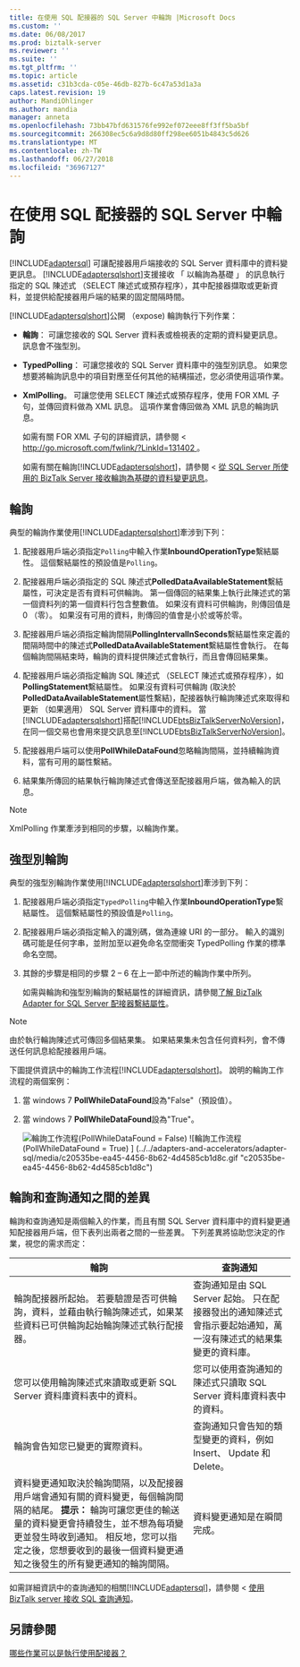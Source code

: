 ```yaml
---
title: 在使用 SQL 配接器的 SQL Server 中輪詢 |Microsoft Docs
ms.custom: ''
ms.date: 06/08/2017
ms.prod: biztalk-server
ms.reviewer: ''
ms.suite: ''
ms.tgt_pltfrm: ''
ms.topic: article
ms.assetid: c31b3cda-c05e-46db-827b-6c47a53d1a3a
caps.latest.revision: 19
author: MandiOhlinger
ms.author: mandia
manager: anneta
ms.openlocfilehash: 73bb47bfd631576fe992ef072eee8ff3ff5ba5bf
ms.sourcegitcommit: 266308ec5c6a9d8d80ff298ee6051b4843c5d626
ms.translationtype: MT
ms.contentlocale: zh-TW
ms.lasthandoff: 06/27/2018
ms.locfileid: "36967127"
---
```

# <a name="polling-in-sql-server-using-the-sql-adapter"></a>在使用 SQL 配接器的 SQL Server 中輪詢
[!INCLUDE[adaptersql](../../includes/adaptersql-md.md)] 可讓配接器用戶端接收的 SQL Server 資料庫中的資料變更訊息。 [!INCLUDE[adaptersqlshort](../../includes/adaptersqlshort-md.md)]支援接收 「 以輪詢為基礎 」 的訊息執行指定的 SQL 陳述式 （SELECT 陳述式或預存程序），其中配接器擷取或更新資料，並提供給配接器用戶端的結果的固定間隔時間。  
  
 [!INCLUDE[adaptersqlshort](../../includes/adaptersqlshort-md.md)]公開 （expose) 輪詢執行下列作業：  
  
- **輪詢**： 可讓您接收的 SQL Server 資料表或檢視表的定期的資料變更訊息。 訊息會不強型別。  
  
- **TypedPolling**： 可讓您接收的 SQL Server 資料庫中的強型別訊息。 如果您想要將輪詢訊息中的項目對應至任何其他的結構描述，您必須使用這項作業。  
  
- **XmlPolling**。 可讓您使用 SELECT 陳述式或預存程序，使用 FOR XML 子句，並傳回資料做為 XML 訊息。 這項作業會傳回做為 XML 訊息的輪詢訊息。  
  
   如需有關 FOR XML 子句的詳細資訊，請參閱 < [ http://go.microsoft.com/fwlink/?LinkId=131402 ](http://go.microsoft.com/fwlink/?LinkId=131402)。  
  
  如需有關在輪詢[!INCLUDE[adaptersqlshort](../../includes/adaptersqlshort-md.md)]，請參閱 <<c2> [ 從 SQL Server 所使用的 BizTalk Server 接收輪詢為基礎的資料變更訊息](../../adapters-and-accelerators/adapter-sql/receive-polling-based-data-changed-messages-from-sql-server-using-biztalk.md)。  
  
## <a name="polling"></a>輪詢  
 典型的輪詢作業使用[!INCLUDE[adaptersqlshort](../../includes/adaptersqlshort-md.md)]牽涉到下列：  
  
1. 配接器用戶端必須指定`Polling`中輸入作業**InboundOperationType**繫結屬性。 這個繫結屬性的預設值是`Polling`。  
  
2. 配接器用戶端必須指定的 SQL 陳述式**PolledDataAvailableStatement**繫結屬性，可決定是否有資料可供輪詢。 第一個傳回的結果集上執行此陳述式的第一個資料列的第一個資料行包含整數值。 如果沒有資料可供輪詢，則傳回值是 0 （零）。 如果沒有可用的資料，則傳回的值會是小於或等於零。  
  
3. 配接器用戶端必須指定輪詢間隔**PollingIntervalInSeconds**繫結屬性來定義的間隔時間中的陳述式**PolledDataAvailableStatement**繫結屬性會執行。 在每個輪詢間隔結束時，輪詢的資料提供陳述式會執行，而且會傳回結果集。  
  
4. 配接器用戶端必須指定輪詢 SQL 陳述式 （SELECT 陳述式或預存程序），如**PollingStatement**繫結屬性。 如果沒有資料可供輪詢 (取決於**PolledDataAvailableStatement**屬性繫結)，配接器執行輪詢陳述式來取得和更新 （如果適用） SQL Server 資料庫中的資料。 當[!INCLUDE[adaptersqlshort](../../includes/adaptersqlshort-md.md)]搭配[!INCLUDE[btsBizTalkServerNoVersion](../../includes/btsbiztalkservernoversion-md.md)]，在同一個交易也會用來提交訊息至[!INCLUDE[btsBizTalkServerNoVersion](../../includes/btsbiztalkservernoversion-md.md)]。  
  
5. 配接器用戶端可以使用**PollWhileDataFound**忽略輪詢間隔，並持續輪詢資料，當有可用的屬性繫結。  
  
6. 結果集所傳回的結果執行輪詢陳述式會傳送至配接器用戶端，做為輸入的訊息。  
  
> [!NOTE]
>  XmlPolling 作業牽涉到相同的步驟，以輪詢作業。  
  
## <a name="strongly-typed-polling"></a>強型別輪詢  
 典型的強型別輪詢作業使用[!INCLUDE[adaptersqlshort](../../includes/adaptersqlshort-md.md)]牽涉到下列：  
  
1. 配接器用戶端必須指定`TypedPolling`中輸入作業**InboundOperationType**繫結屬性。 這個繫結屬性的預設值是`Polling`。  
  
2. 配接器用戶端必須指定輸入的識別碼，做為連線 URI 的一部分。 輸入的識別碼可能是任何字串，並附加至以避免命名空間衝突 TypedPolling 作業的標準命名空間。  
  
3. 其餘的步驟是相同的步驟 2 – 6 在上一節中所述的輪詢作業中所列。  
  
   如需與輪詢和強型別輪詢的繫結屬性的詳細資訊，請參閱[了解 BizTalk Adapter for SQL Server 配接器繫結屬性](../../adapters-and-accelerators/adapter-sql/read-about-the-biztalk-adapter-for-sql-server-adapter-binding-properties.md)。  
  
> [!NOTE]
>  由於執行輪詢陳述式可傳回多個結果集。 如果結果集未包含任何資料列，會不傳送任何訊息給配接器用戶端。  
  
 下圖提供資訊中的輪詢工作流程[!INCLUDE[adaptersqlshort](../../includes/adaptersqlshort-md.md)]。 說明的輪詢工作流程的兩個案例：  
  
1. 當 windows 7 **PollWhileDataFound**設為"False"（預設值）。  
  
2. 當 windows 7 **PollWhileDataFound**設為"True"。  
  
   ![輪詢工作流程&#40;PollWhileDataFound &#61; False&#41;](../../adapters-and-accelerators/adapter-sql/media/15598c14-3a62-4b8d-90bf-84e004a386db.gif "15598c14-3a62-4b8d-90bf-84e004a386db") ![輪詢工作流程&#40;PollWhileDataFound &#61; True&#41; ] (../../adapters-and-accelerators/adapter-sql/media/c20535be-ea45-4456-8b62-4d4585cb1d8c.gif "c20535be-ea45-4456-8b62-4d4585cb1d8c")  
  
## <a name="differences-between-polling-and-query-notification"></a>輪詢和查詢通知之間的差異  
 輪詢和查詢通知是兩個輸入的作業，而且有關 SQL Server 資料庫中的資料變更通知配接器用戶端，但下表列出兩者之間的一些差異。 下列差異將協助您決定的作業，視您的需求而定：  
  
|輪詢|查詢通知|  
|-------------|------------------------|  
|輪詢配接器所起始。 若要驗證是否可供輪詢，資料，並藉由執行輪詢陳述式，如果某些資料已可供輪詢起始輪詢陳述式執行配接器。|查詢通知是由 SQL Server 起始。 只在配接器發出的通知陳述式會指示要起始通知，萬一沒有陳述式的結果集變更的資料庫。|  
|您可以使用輪詢陳述式來讀取或更新 SQL Server 資料庫資料表中的資料。|您可以使用查詢通知的陳述式只讀取 SQL Server 資料庫資料表中的資料。|  
|輪詢會告知您已變更的實際資料。|查詢通知只會告知的類型變更的資料，例如 Insert、 Update 和 Delete。|  
|資料變更通知取決於輪詢間隔，以及配接器用戶端會通知有關的資料變更，每個輪詢間隔的結尾。 **提示：** 輪詢可讓您更佳的輸送量的資料變更會持續發生，並不想為每項變更並發生時收到通知。 相反地，您可以指定之後，您想要收到的最後一個資料變更通知之後發生的所有變更通知的輪詢間隔。|資料變更通知是在瞬間完成。|  
  
 如需詳細資訊中的查詢通知的相關[!INCLUDE[adaptersql](../../includes/adaptersql-md.md)]，請參閱 <<c2> [ 使用 BizTalk server 接收 SQL 查詢通知](../../adapters-and-accelerators/adapter-sql/receive-sql-query-notifications-using-biztalk-server.md)。  
  
## <a name="see-also"></a>另請參閱  
 [哪些作業可以是執行使用配接器？](https://msdn.microsoft.com/library/cc185435(v=bts.10).aspx)